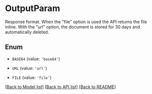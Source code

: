 # OutputParam

Response format. When the \"file\" option is used the API returns the file inline. With the \"url\" option, the document is stored for 30 days and automatically deleted.

## Enum

* `BASE64` (value: `'base64'`)

* `URL` (value: `'url'`)

* `FILE` (value: `'file'`)

[[Back to Model list]](../README.md#documentation-for-models) [[Back to API list]](../README.md#documentation-for-api-endpoints) [[Back to README]](../README.md)



